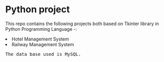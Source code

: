 # Python project
 This repo contains the following projects both based on Tkinter library in Python Programming Language -:
 <li> Hotel Management System</li>
 <li> Railway Management System</li>

<pre>The data base used is MySQL.</pre>
 
